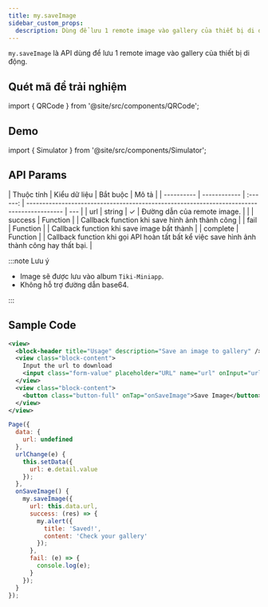 ```yaml
---
title: my.saveImage
sidebar_custom_props:
  description: Dùng để lưu 1 remote image vào gallery của thiết bị di động
---
```


`my.saveImage` là API dùng để lưu 1 remote image vào gallery của thiết bị di động.

## Quét mã để trải nghiệm

import { QRCode } from '@site/src/components/QRCode';

<QRCode page="pages/api/save-image/index" />

## Demo

import { Simulator } from '@site/src/components/Simulator';

<Simulator page="pages/api/save-image/index" />

## API Params

| Thuộc tính | Kiểu dữ liệu | Bắt buộc | Mô tả                                                                                     |
| ---------- | ------------ | :------: | ----------------------------------------------------------------------------------------- | --- |
| url        | string       |    ✓     | Đường dẫn của remote image.                                                               |     |
| success    | Function     |          | Callback function khi save hình ảnh thành công                                            |
| fail       | Function     |          | Callback function khi save image bất thành                                                |
| complete   | Function     |          | Callback function khi gọi API hoàn tất bất kể việc save hình ảnh thành công hay thất bại. |

:::note Lưu ý

- Image sẽ được lưu vào album `Tiki-Miniapp`.
- Không hỗ trợ đường dẫn base64.

:::

## Sample Code

```xml
<view>
  <block-header title="Usage" description="Save an image to gallery" />
  <view class="block-content">
    Input the url to download
    <input class="form-value" placeholder="URL" name="url" onInput="urlChange"></input>
  </view>
  <view class="block-content">
    <button class="button-full" onTap="onSaveImage">Save Image</button>
  </view>
</view>
```

```js
Page({
  data: {
    url: undefined
  },
  urlChange(e) {
    this.setData({
      url: e.detail.value
    });
  },
  onSaveImage() {
    my.saveImage({
      url: this.data.url,
      success: (res) => {
        my.alert({
          title: 'Saved!',
          content: 'Check your gallery'
        });
      },
      fail: (e) => {
        console.log(e);
      }
    });
  }
});
```
